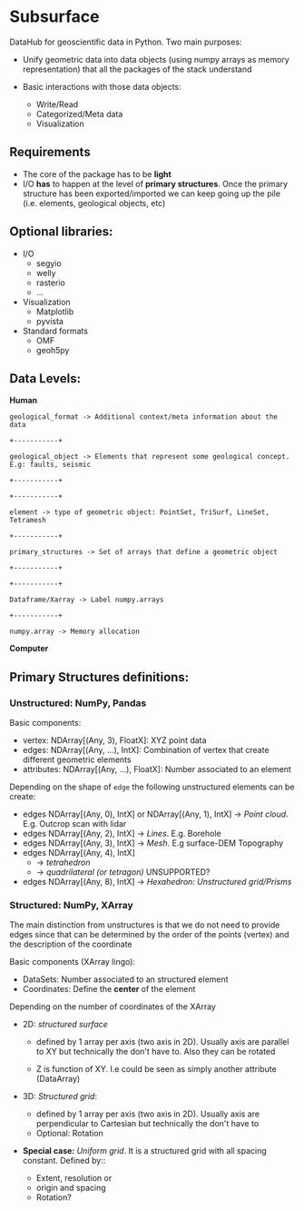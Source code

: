 # Subsurface

DataHub for geoscientific data in Python. Two main purposes:

+ Unify geometric data into data objects (using numpy arrays as memory representation) that all the packages of the stack understand

+ Basic interactions with those data objects:
    + Write/Read
    + Categorized/Meta data
    + Visualization

## Requirements

+ The core of the package has to be **light**
+ I/O **has** to happen at the level of **primary structures**. Once the primary structure has been exported/imported we can keep going up the pile (i.e. elements, geological objects, etc)

## Optional libraries:
+ I/O 
    + segyio
    + welly
    + rasterio
    + ...
+ Visualization
    + Matplotlib
    + pyvista
+ Standard formats
    + OMF
    + geoh5py

## Data Levels:

**Human**

    geological_format -> Additional context/meta information about the data

    +-----------+

    geological_object -> Elements that represent some geological concept. E.g: faults, seismic

    +-----------+

    +-----------+

    element -> type of geometric object: PointSet, TriSurf, LineSet, Tetramesh

    +-----------+

    primary_structures -> Set of arrays that define a geometric object

    +-----------+

    +-----------+

    Dataframe/Xarray -> Label numpy.arrays

    +-----------+

    numpy.array -> Memory allocation

**Computer**

## Primary Structures definitions:

### Unstructured: NumPy, Pandas
Basic components:

- vertex:  NDArray[(Any, 3), FloatX]: XYZ point data
- edges: NDArray[(Any, ...), IntX]: Combination of vertex that create different geometric elements
- attributes: NDArray[(Any, ...), FloatX]: Number associated to an element

Depending on the shape of `edge` the following unstructured elements can be create:
- edges NDArray[(Any, 0), IntX] or NDArray[(Any, 1), IntX] -> *Point cloud*. E.g. Outcrop scan with lidar 
- edges NDArray[(Any, 2), IntX] -> *Lines*. E.g. Borehole
- edges NDArray[(Any, 3), IntX] -> *Mesh*. E.g surface-DEM Topography
- edges NDArray[(Any, 4), IntX] 
    - -> *tetrahedron*
    - -> *quadrilateral (or tetragon)* UNSUPPORTED?
- edges NDArray[(Any, 8), IntX] -> *Hexahedron: Unstructured grid/Prisms*


### Structured: NumPy, XArray
The main distinction from unstructures is that we do not need to provide edges since that can be determined by the order of the points (vertex) and the description of the coordinate


Basic components (XArray lingo):
- DataSets: Number associated to an structured element
- Coordinates: Define the **center** of the element


Depending on the number of coordinates of the XArray

- 2D: *structured surface*
    - defined by 1 array per axis (two axis in 2D). Usually axis are parallel to XY  but technically the don't have to. Also they can be rotated
    
    - Z is function of XY. I.e could be seen as simply another attribute (DataArray)


- 3D: *Structured grid*:
    - defined by 1 array per axis (two axis in 2D). Usually axis are perpendicular to Cartesian but technically the don't have to
    - Optional: Rotation

- **Special case:** *Uniform grid*. It is a structured grid with all spacing constant. Defined by::
    
    - Extent, resolution or
    - origin and spacing
    - Rotation?